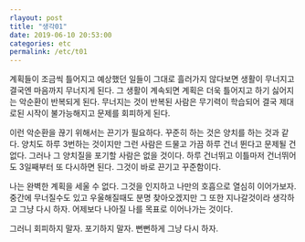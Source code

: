 ```yaml
---
rlayout: post
title: "생각01"
date: 2019-06-10 20:53:00
categories: etc
permalink: /etc/t01
---
```


계획들이 조금씩 틀어지고 예상했던 일들이 그대로 흘러가지 않다보면 생활이 무너지고 결국엔 마음까지 무너지게 된다. 그 생활이 계속되면 계획은 더욱 틀어지고 하기 싫어지는 악순환이 반복되게 된다. 무너지는 것이 반복된 사람은 무기력이 학습되어 결국 제대로된 시작이 불가능해지고 문제를 회피하게 된다.

이런 악순환을 끊기 위해서는 끈기가 필요하다. 꾸준히 하는 것은 양치를 하는 것과 같다. 양치도 하루 3번하는 것이지만 그런 사람은 드물고 가끔 하루 건너 뛴다고 문제될 건 없다. 그러나 그 양치질을 포기할 사람은 없을 것이다. 하루 건너뛰고 이틀마저 건너뛰어도 3일째부터 또 다시하면 된다. 그것이 바로 끈기고 꾸준함이다.

나는 완벽한 계획을 세울 수 없다. 그것을 인지하고 나만의 호흡으로 열심히 이어가보자. 중간에 무너질수도 있고 우울해질때도 분명 찾아오겠지만 그 또한 지나갈것이라 생각하고 그냥 다시 하자. 어제보다 나아질 나를 목표로 이어나가는 것이다.

그러니 회피하지 말자. 포기하지 말자. 뻔뻔하게 그냥 다시 하자.
